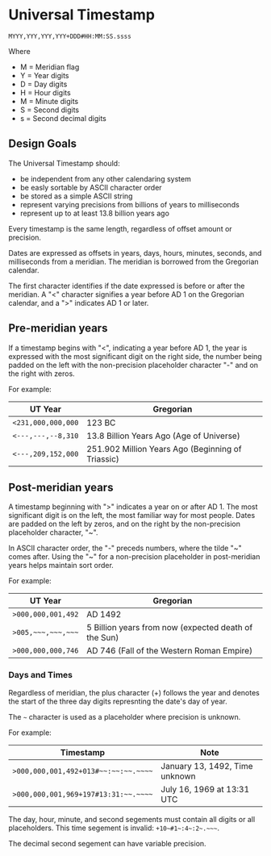 # Universal Timestamp

    MYYY,YYY,YYY,YYY+DDD#HH:MM:SS.ssss

Where

 * M = Meridian flag
 * Y = Year digits
 * D = Day digits
 * H = Hour digits
 * M = Minute digits
 * S = Second digits
 * s = Second decimal digits

## Design Goals

The Universal Timestamp should:

 * be independent from any other calendaring system
 * be easly sortable by ASCII character order
 * be stored as a simple ASCII string
 * represent varying precisions from billions of years to milliseconds 
 * represent up to at least 13.8 billion years ago

Every timestamp is the same length, regardless of offset amount or precision.

Dates are expressed as offsets in years, days, hours, minutes, seconds, and milliseconds
from a meridian. The meridian is borrowed from the Gregorian calendar.

The first character identifies if the date expressed is before or after the meridian.
A "<" character signifies a year before AD 1 on the Gregorian calendar, and a ">" indicates
AD 1 or later.

## Pre-meridian years

If a timestamp begins with "<", indicating a year before AD 1, the year is expressed
with the most significant digit on the right side, the number being padded on the left
with the non-precision placeholder character "-" and on the right with zeros.

For example:

|  UT Year           |  Gregorian  |
|--------------------|-------------|
| `<231,000,000,000` |  123 BC |
| `<---,---,--8,310` |  13.8 Billion Years Ago (Age of Universe) |
| `<---,209,152,000` |  251.902 Million Years Ago (Beginning of Triassic) |

## Post-meridian years

A timestamp beginning with ">" indicates a year on or after AD 1. The most significant digit
is on the left, the most familiar way for most people. Dates are padded on the left by
zeros, and on the right by the non-precision placeholder character, "~".

In ASCII character order, the "-" preceds numbers, where the tilde "~" comes after.
Using the "~" for a non-precision placeholder in post-meridian years helps maintain 
sort order.

For example:

| UT Year            |  Gregorian          |
|--------------------|---------------------|
| `>000,000,001,492` |  AD 1492            |
| `>005,~~~,~~~,~~~` |  5 Billion years from now (expected death of the Sun) |
| `>000,000,000,746` |  AD 746 (Fall of the Western Roman Empire) |

### Days and Times

Regardless of meridian, the plus character (+) follows the year and denotes
the start of the three day digits represnting the date's day of year.

The `~` character is used as a placeholder where precision is unknown.

For example:

| Timestamp                            |  Note        |
|--------------------------------------|--------------|
| `>000,000,001,492+013#~~:~~:~~.~~~~` | January 13, 1492, Time unknown |
| `>000,000,001,969+197#13:31:~~.~~~~` | July 16, 1969 at 13:31 UTC     |

The day, hour, minute, and second segements must contain all digits or all placeholders. This
time segement is invalid: `+10~#1~:4~:2~.~~~`.

The decimal second segement can have variable precision.


